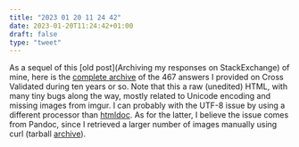 ```yaml
---
title: "2023 01 20 11 24 42"
date: 2023-01-20T11:24:42+01:00
draft: false
type: "tweet"
---
```


As a sequel of this [old post](Archiving my responses on StackExchange) of mine, here is the [complete archive](/pub/stackexchange-stats.html) of the 467 answers I provided on Cross Validated during ten years or so. Note that this a raw (unedited) HTML, with many tiny bugs along the way, mostly related to Unicode encoding and missing images from imgur. I can probably with the UTF-8 issue by using a different processor than [htmldoc](https://www.msweet.org/htmldoc/). As for the latter, I believe the issue comes from Pandoc, since I retrieved a larger number of images manually using curl (tarball [archive](/pub/archive_416.tar.gz)).
